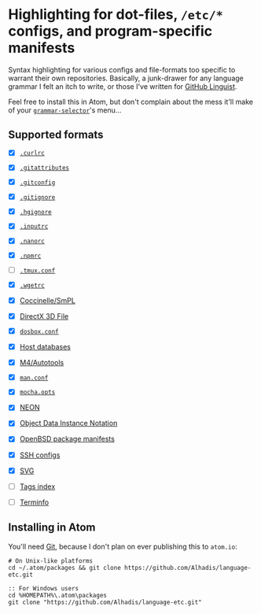 Highlighting for dot-files, `/etc/*` configs, and program-specific manifests
============================================================================

Syntax highlighting for various configs and file-formats too specific to warrant
their own repositories. Basically, a junk-drawer for any language grammar I felt
an itch to write, or those I've written for [GitHub Linguist][1].

Feel free to install this in Atom, but don't complain about the mess it'll make
of your [`grammar-selector`](https://github.com/atom/grammar-selector)'s menu…


Supported formats
-----------------
* [x] [`.curlrc`](https://curl.haxx.se/docs/manpage.html#-K)
* [x] [`.gitattributes`](https://git-scm.com/docs/gitattributes)
* [x] [`.gitconfig`](https://git-scm.com/docs/git-config)
* [x] [`.gitignore`](https://git-scm.com/docs/gitignore)
* [x] [`.hgignore`](https://www.mercurial-scm.org/wiki/.hgignore)
* [x] [`.inputrc`](https://goo.gl/cCvKes)
* [x] [`.nanorc`](https://www.nano-editor.org/dist/v2.1/nanorc.5.html)
* [x] [`.npmrc`](https://docs.npmjs.com/files/npmrc)
* [ ] [`.tmux.conf`](https://wiki.archlinux.org/index.php/tmux#Configuration)
* [x] [`.wgetrc`](https://goo.gl/KRoNsn)
* [x] [Coccinelle/SmPL](http://coccinelle.lip6.fr/docs/index.html)
* [x] [DirectX 3D File](https://bit.ly/2VVCfff)
* [x] [`dosbox.conf`](https://www.dosbox.com/wiki/Dosbox.conf)
* [x] [Host databases](https://en.wikipedia.org/wiki/Hosts_(file))
* [x] [M4/Autotools](http://wolfram.schneider.org/bsd/7thEdManVol2/m4/m4.pdf)
* [x] [`man.conf`](https://man.openbsd.org/man.conf.5)
* [x] [`mocha.opts`](https://mochajs.org/#mochaopts)
* [x] [NEON](https://ne-on.org/)
* [x] [Object Data Instance Notation](https://git.io/JvetL)
* [x] [OpenBSD package manifests](https://man.openbsd.org/package.5)
* [x] [SSH configs](https://www.ssh.com/ssh/config/)
* [x] [SVG](https://developer.mozilla.org/en-US/docs/Web/SVG/Element)
* [ ] [Tags index](https://en.wikipedia.org/wiki/Ctags#Tags_file_formats)
* [ ] [Terminfo](http://invisible-island.net/ncurses/ncurses.faq.html#which_terminfo)


Installing in Atom
------------------
You'll need [Git][2], because I don't plan on ever publishing this to `atom.io`:

~~~shell
# On Unix-like platforms
cd ~/.atom/packages && git clone https://github.com/Alhadis/language-etc.git
~~~

~~~batchfile
:: For Windows users
cd %HOMEPATH%\.atom\packages
git clone "https://github.com/Alhadis/language-etc.git"
~~~


[Referenced Links]:_____________________________________________________________
[1]: https://github.com/github/linguist
[2]: https://git-scm.com/downloads
